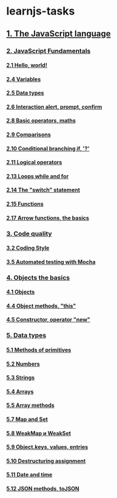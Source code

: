 # learnjs-tasks

## [1. The JavaScript language](./1.%20The%20JavaScript%20language)

### [2. JavaScript Fundamentals](./1.%20The%20JavaScript%20language/2.%20JavaScript%20Fundamentals)
#### [2.1 Hello, world!](./1.%20The%20JavaScript%20language/2.%20JavaScript%20Fundamentals/2.1%20Hello,%20world!)
#### [2.4 Variables](./1.%20The%20JavaScript%20language/2.%20JavaScript%20Fundamentals/2.4%20Variables)
#### [2.5 Data types](./1.%20The%20JavaScript%20language/2.%20JavaScript%20Fundamentals/2.5%20Data%20types)
#### [2.6 Interaction alert, prompt, confirm](./1.%20The%20JavaScript%20language/2.%20JavaScript%20Fundamentals/2.6%20Interaction%20alert,%20prompt,%20confirm)
#### [2.8 Basic operators, maths](./1.%20The%20JavaScript%20language/2.%20JavaScript%20Fundamentals/2.8%20Basic%20operators,%20maths)
#### [2.9 Comparisons](./1.%20The%20JavaScript%20language/2.%20JavaScript%20Fundamentals/2.9%20Comparisons)
#### [2.10 Conditional branching if, '?'](./1.%20The%20JavaScript%20language/2.%20JavaScript%20Fundamentals/2.10%20Conditional%20branching%20if,%20'?')
#### [2.11 Logical operators](./1.%20The%20JavaScript%20language/2.%20JavaScript%20Fundamentals/2.11%20Logical%20operators)
#### [2.13 Loops while and for](./1.%20The%20JavaScript%20language/2.%20JavaScript%20Fundamentals/2.13%20Loops%20while%20and%20for)
#### [2.14 The "switch" statement](./1.%20The%20JavaScript%20language/2.%20JavaScript%20Fundamentals/2.14%20The%20"switch"%20statement)
#### [2.15 Functions](./1.%20The%20JavaScript%20language/2.%20JavaScript%20Fundamentals/2.15%20Functions)
#### [2.17 Arrow functions, the basics](./1.%20The%20JavaScript%20language/2.%20JavaScript%20Fundamentals/2.17%20Arrow%20functions,%20the%20basics)

### [3. Code quality](./1.%20The%20JavaScript%20language/3.%20Code%20quality)
#### [3.2 Coding Style](./1.%20The%20JavaScript%20language/3.%20Code%20quality/3.2%20Coding%20Style)
#### [3.5 Automated testing with Mocha](./1.%20The%20JavaScript%20language/3.%20Code%20quality/3.5%20Automated%20testing%20with%20Mocha)

### [4. Objects the basics](./1.%20The%20JavaScript%20language/4.%20Objects%20the%20basics)
#### [4.1 Objects](./1.%20The%20JavaScript%20language/4.%20Objects%20the%20basics/4.1%20Objects)
#### [4.4 Object methods, "this"](./1.%20The%20JavaScript%20language/4.%20Objects%20the%20basics/4.4%20Object%20methods,%20"this")
#### [4.5 Constructor, operator "new"](./1.%20The%20JavaScript%20language/4.%20Objects%20the%20basics/4.5%20Constructor,%20operator%20"new")

### [5. Data types](./1.%20The%20JavaScript%20language/5.%20Data%20types)
#### [5.1 Methods of primitives](./1.%20The%20JavaScript%20language/5.%20Data%20types/5.1%20Methods%20of%20primitives)
#### [5.2 Numbers](./1.%20The%20JavaScript%20language/5.%20Data%20types/5.1%20Methods%20of%20primitives)
#### [5.3 Strings](./1.%20The%20JavaScript%20language/5.%20Data%20types/5.3%20Strings)
#### [5.4 Arrays](./1.%20The%20JavaScript%20language/5.%20Data%20types/5.4%20Arrays)
#### [5.5 Array methods](./1.%20The%20JavaScript%20language/5.%20Data%20types/5.5%20Array%20methods)
#### [5.7 Map and Set](./1.%20The%20JavaScript%20language/5.%20Data%20types/5.7%20Map%20and%20Set)
#### [5.8 WeakMap и WeakSet](./1.%20The%20JavaScript%20language/5.%20Data%20types/5.8%20WeakMap%20и%20WeakSet)
#### [5.9 Object.keys, values, entries](./1.%20The%20JavaScript%20language/5.%20Data%20types/5.9%20Object.keys,%20values,%20entries)
#### [5.10 Destructuring assignment](./1.%20The%20JavaScript%20language/5.%20Data%20types/5.10%20Destructuring%20assignment)
#### [5.11 Date and time](./1.%20The%20JavaScript%20language/5.%20Data%20types/5.11%20Date%20and%20time)
#### [5.12 JSON methods, toJSON](./1.%20The%20JavaScript%20language/5.%20Data%20types/5.12%20JSON%20methods,%20toJSON)
